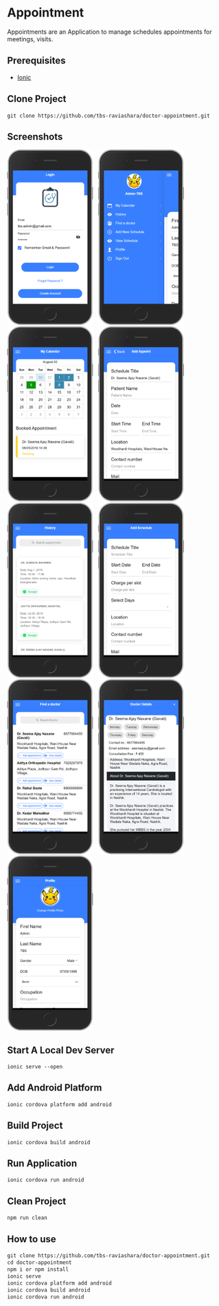# Appointment

Appointments are an Application to manage schedules appointments for meetings, visits.

## Prerequisites
- [Ionic](https://ionicframework.com/docs/installation/cli/#install-the-ionic-cli)

## Clone Project
```
git clone https://github.com/tbs-raviashara/doctor-appointment.git
```
## Screenshots

<img src="src/assets/screenshots/Login.png" width="200"/> &nbsp;
<img src="src/assets/screenshots/Menu.png" width="200"/> &nbsp;
<img src="src/assets/screenshots/My-Calendar.png" width="200"/> &nbsp;
<img src="src/assets/screenshots/Add-Appointment.png" width="200"/> &nbsp;
<img src="src/assets/screenshots/History.png" width="200"/> &nbsp;
<img src="src/assets/screenshots/Add-Schedule.png" width="200"/> &nbsp;
<img src="src/assets/screenshots/Find-Doctor.png" width="200"/> &nbsp;
<img src="src/assets/screenshots/View-details.png" width="200"/> &nbsp;
<img src="src/assets/screenshots/Profile.png" width="200"/>

## Start A Local Dev Server
```
ionic serve --open
```

## Add Android Platform
```
ionic cordova platform add android
```

## Build Project
```
ionic cordova build android
```

## Run Application
```
ionic cordova run android
```

## Clean Project
```
npm run clean
```

## How to use
```
git clone https://github.com/tbs-raviashara/doctor-appointment.git
cd doctor-appointment
npm i or npm install
ionic serve
ionic cordova platform add android
ionic cordova build android
ionic cordova run android
```
